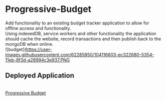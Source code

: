 # Progressive-Budget
Add functionality to an existing budget tracker application to allow for offline access and functionality. 
<br />
Using indexedDB, service workers and other functionality the application should cache the website, record transactions and then publish back to the mongoDB when online.
<br />
![budget](https://user-images.githubusercontent.com/62285850/104116603-ec322680-5354-11eb-8f3d-a28994c3e937.PNG
<br />
<h2>Deployed Application</h2>
<br />
<a href "https://progressivebudget1.herokuapp.com/" target = "_blank">Progressive Budget</a>
